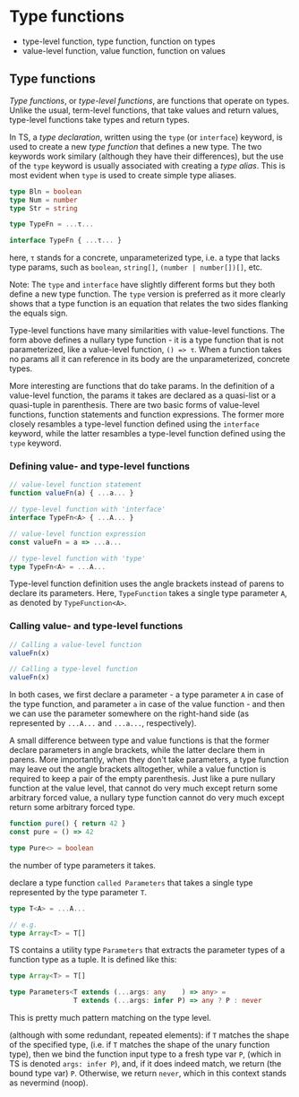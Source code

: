 # Type functions

- type-level function, type function, function on types
- value-level function, value function, function on values


## Type functions

*Type functions*, or *type-level functions*, are functions that operate on types. Unlike the usual, term-level functions, that take values and return values, type-level functions take types and return types.

In TS, a *type declaration*, written using the `type` (or `interface`) keyword, is used to create a new *type function* that defines a new type. The two keywords work similary (although they have their differences), but the use of the `type` keyword is usually associated with creating a *type alias*. This is most evident when `type` is used to create simple type aliases.

```ts
type Bln = boolean
type Num = number
type Str = string
```







```ts
type TypeFn = ...τ...

interface TypeFn { ...τ... }
```

here, `τ` stands for a concrete, unparameterized type, i.e. a type that lacks type params, such as `boolean`, `string[]`, `(number | number[])[]`, etc.


Note: The `type` and `interface` have slightly different forms but they both define a new type function. The `type` version is preferred as it more clearly shows that a type function is an equation that relates the two sides flanking the equals sign.

Type-level functions have many similarities with value-level functions. The form above defines a nullary type function - it is a type function that is not parameterized, like a value-level function, `() => τ`. When a function takes no params all it can reference in its body are the unparameterized, concrete types.

More interesting are functions that do take params. In the definition of a value-level function, the params it takes are declared as a quasi-list or a quasi-tuple in parenthesis. There are two basic forms of value-level functions, function statements and function expressions. The former more closely resambles a type-level function defined using the `interface` keyword, while the latter resambles a type-level function defined using the `type` keyword.

### Defining value- and type-level functions

```ts
// value-level function statement
function valueFn(a) { ...a... }

// type-level function with 'interface'
interface TypeFn<A> { ...A... }

// value-level function expression
const valueFn = a => ...a...

// type-level function with 'type'
type TypeFn<A> = ...A...
```

Type-level function definition uses the angle brackets instead of parens to declare its parameters. Here, `TypeFunction` takes a single type parameter `A`, as denoted by `TypeFunction<A>`.


### Calling value- and type-level functions

```ts
// Calling a value-level function
valueFn(x)

// Calling a type-level function
valueFn(x)
```

In both cases, we first declare a parameter - a type parameter `A` in case of the type function, and parameter `a` in case of the value function - and then we can use the parameter somewhere on the right-hand side (as represented by `...A...` and `...a...`, respectively).

A small difference between type and value functions is that the former declare parameters in angle brackets, while the latter declare them in parens. More importantly, when they don't take parameters, a type function may leave out the angle brackets alltogether, while a value function is required to keep a pair of the empty parenthesis. Just like a pure nullary function at the value level, that cannot do very much except return some arbitrary forced value, a nullary type function cannot do very much except return some arbitrary forced type.

```ts
function pure() { return 42 }
const pure = () => 42

type Pure<> = boolean
```






the number of type parameters it takes.


declare a type function `called Parameters` that takes a single type represented by the type parameter `T`.

```ts
type T<A> = ...A...

// e.g.
type Array<T> = T[]
```



TS contains a utility type `Parameters` that extracts the parameter types of a function type as a tuple. It is defined like this:

```ts
type Array<T> = T[]

type Parameters<T extends (...args: any    ) => any> =
                T extends (...args: infer P) => any ? P : never
```




This is pretty much pattern matching on the type level. 

(although with some redundant, repeated elements): 
if `T` matches the shape of the specified type, 
(i.e. if `T` matches the shape of the unary function type), 
then we bind the function input type to a fresh type var `P`, 
(which in TS is denoted `args: infer P`), 
and, if it does indeed match,
we return (the bound type var) `P`. 
Otherwise, we return `never`, 
which in this context stands as nevermind (noop).
